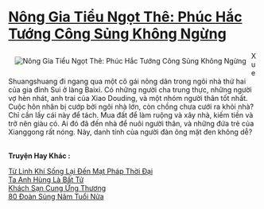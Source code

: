 <a href="https://truyentiki.com/nong-gia-tieu-ngot-the-phuc-hac-tuong-cong-sung-khong-ngung.33600/" title="Nông Gia Tiểu Ngọt Thê: Phúc Hắc Tướng Công Sủng Không Ngừng"><h1>Nông Gia Tiểu Ngọt Thê: Phúc Hắc Tướng Công Sủng Không Ngừng</h1></a><div style="display:table"><img align="right" style="float: left; padding: 10px;" src="https://truyentiki.com/a/img/str/src/33600.jpg" alt="Nông Gia Tiểu Ngọt Thê: Phúc Hắc Tướng Công Sủng Không Ngừng">Xue Shuangshuang đi ngang qua một cô gái nông dân trong ngôi nhà thứ hai của gia đình Sui ở làng Baixi. Có những người cha trung thực, những người vợ hèn nhát, anh trai của Xiao Douding, và một nhóm người thân tốt nhất. Cuộc hôn nhân bị cướp bởi ngôi nhà lớn, còn chồng chưa cưới ra khỏi nhà? Chỉ cần lấy cái này để tách. Mua đất để làm ruộng và xây nhà, kiếm tiền và trở nên giàu có. Ai đó đã đến nhà để nuôi người thân, và những đứa trẻ của Xianggong rất nóng. Này, danh tính của người đàn ông mặt đen không dễ?</div><p><br><b>Truyện Hay Khác :</b></p><a href="https://truyentiki.com/tu-linh-khi-song-lai-den-mat-phap-thoi-dai.33599/" alt="Từ Linh Khí Sống Lại Đến Mạt Pháp Thời Đại">Từ Linh Khí Sống Lại Đến Mạt Pháp Thời Đại</a><br/><a href="https://github.com/nownovels/top500/tree/master/truyenhay/33708/" alt="Ta Anh Hùng Là Bất Tử">Ta Anh Hùng Là Bất Tử</a><br/><a href="https://truyentiki.wordpress.com/2020/06/08/khach-san-cung-ung-thuong/" alt="Khách Sạn Cung Ứng Thương">Khách Sạn Cung Ứng Thương</a><br/><a href="https://github.com/nownovels/top500/tree/master/truyenhay/33809/" alt="80 Đoàn Sủng Năm Tuổi Nửa">80 Đoàn Sủng Năm Tuổi Nửa</a><br/>